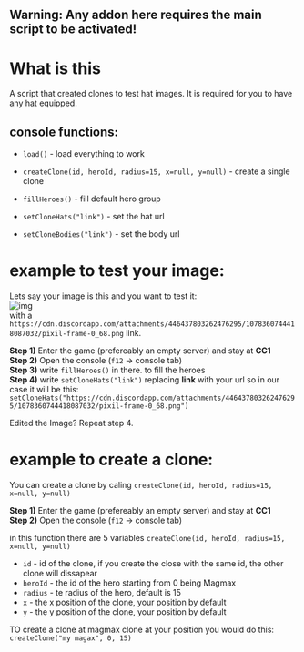 Warning: Any addon here requires the main script to be activated!
--
#
# What is this
A script that created clones to test hat images. It is required for you to have any hat equipped.

console functions:
--
* `load()` - load everything to work

* `createClone(id, heroId, radius=15, x=null, y=null)` - create a single clone

* `fillHeroes()` - fill default hero group

* `setCloneHats("link")` - set the hat url  

* `setCloneBodies("link")` - set the body url

# example to test your image:

Lets say your image is this and you want to test it:  
![img](https://cdn.discordapp.com/attachments/446437803262476295/1078360744418087032/pixil-frame-0_68.png)  
with a `https://cdn.discordapp.com/attachments/446437803262476295/1078360744418087032/pixil-frame-0_68.png` link.

**Step 1)** Enter the game (prefereably an empty server) and stay at **CC1**  
**Step 2)** Open the console (`f12` -> console tab)  
**Step 3)** write `fillHeroes()` in there. to fill the heroes  
**Step 4)** write `setCloneHats("link")` replacing **link** with your url so in our case it will be this:  `setCloneHats("https://cdn.discordapp.com/attachments/446437803262476295/1078360744418087032/pixil-frame-0_68.png")`  

Edited the Image? Repeat step 4.

# example to create a clone:

You can create a clone by caling 
`createClone(id, heroId, radius=15, x=null, y=null)`

**Step 1)** Enter the game (prefereably an empty server) and stay at **CC1**  
**Step 2)** Open the console (`f12` -> console tab)  

in this function there are 5 variables `createClone(id, heroId, radius=15, x=null, y=null)`
* `id` - id of the clone, if you create the close with the same id, the other clone will dissapear  
* `heroId` - the id of the hero starting from 0 being Magmax  
* `radius` - te radius of the hero, default is 15  
* `x` - the x position of the clone, your position by default  
* `y` - the y position of the clone, your position by default

TO create a clone at magmax clone at your position you would do this:
`createClone("my magax", 0, 15)`